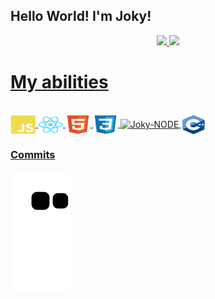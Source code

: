 
## Hello World! I'm Joky!


<div align="center">
  <a href="https://github.com/JokyOFC">
  <img height="150em" src="https://github-readme-stats.vercel.app/api?username=JokyOFC&show_icons=true&theme=rose_pine&include_all_commits=true&count_private=true"/>
  <img height="150em" src="https://github-readme-stats.vercel.app/api/top-langs/?username=JokyOFC&layout=compact&langs_count=7&theme=rose_pine"/>
</div>
  
<h1>My abilities</h1>

  
<div style="display: inline_block"><br>
 <img align="center" alt="Joky-Js" height="30" width="40" src="https://raw.githubusercontent.com/devicons/devicon/master/icons/javascript/javascript-plain.svg">
 <img align="center" alt="Joky-React" height="30" width="40" src="https://raw.githubusercontent.com/devicons/devicon/master/icons/react/react-original.svg">
 <img align="center" alt="Joky-HTML" height="30" width="40" src="https://raw.githubusercontent.com/devicons/devicon/master/icons/html5/html5-original.svg">
 <img align="center" alt="Joky-CSS" height="30" width="40" src="https://raw.githubusercontent.com/devicons/devicon/master/icons/css3/css3-original.svg">
 <img align="center" alt="Joky-NODE" height="30" width="40" src="https://cdn.jsdelivr.net/gh/devicons/devicon/icons/nodejs/nodejs-original.svg" />
  <img align="center" alt="Joky-CPP" height="30" width="40" src="https://raw.githubusercontent.com/devicons/devicon/master/icons/cplusplus/cplusplus-original.svg" />
</div>
  
  
### Commits
![Snake animation](https://github.com/JokyOFC/JokyOFC/blob/output/github-contribution-grid-snake.svg)

<!--
**JokyOFC/JokyOFC** is a ✨ _special_ ✨ repository because its `README.md` (this file) appears on your GitHub profile.

Here are some ideas to get you started:

- 🔭 I’m currently working on ...
- 🌱 I’m currently learning ...
- 👯 I’m looking to collaborate on ...
- 🤔 I’m looking for help with ...
- 💬 Ask me about ...
- 📫 How to reach me: ...
- 😄 Pronouns: ...
- ⚡ Fun fact: ...
-->

